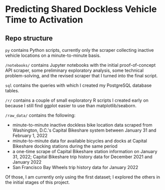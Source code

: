 # Predicting Shared Dockless Vehicle Time to Activation

## Repo structure

`py` contains Python scripts, currently only the scraper collecting inactive vehicle locations on a minute-to-minute basis.

`/notebooks/` contains Jupyter notebooks with the initial proof-of-concept API scraper, some preliminary exploratory analysis, some technical problem-solving, and the revised scraper that I turned into the final script.

`sql` contains the queries with which I created my PostgreSQL database tables.

`/r/` contains a couple of small exploratory R scripts I created early on because I still find ggplot easier to use than matplotlib/seaborn.

`/raw_data/` contains the following: 

- minute-to-minute inactive dockless bike location data scraped from Washington, D.C.'s Capital Bikeshare system between January 31 and February 1, 2022
- minute-to-minute data for available bicycles and docks at Capital Bikeshare docking stations during the same period
- a one-time scrape of Capital Bikeshare station information on January 31, 2022; Capital Bikeshare trip history data for December 2021 and January 2022
- San Francisco Bay Wheels trip history data for January 2022

Of those, I am currently only using the first dataset; I explored the others in the initial stages of this project.
